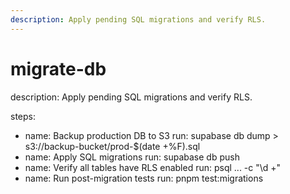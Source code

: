 ```yaml
---
description: Apply pending SQL migrations and verify RLS.
---
```


# migrate-db
description: Apply pending SQL migrations and verify RLS.

steps:
  - name: Backup production DB to S3
    run: supabase db dump > s3://backup-bucket/prod-$(date +%F).sql
  - name: Apply SQL migrations
    run: supabase db push
  - name: Verify all tables have RLS enabled
    run: psql ... -c "\d +"
  - name: Run post-migration tests
    run: pnpm test:migrations